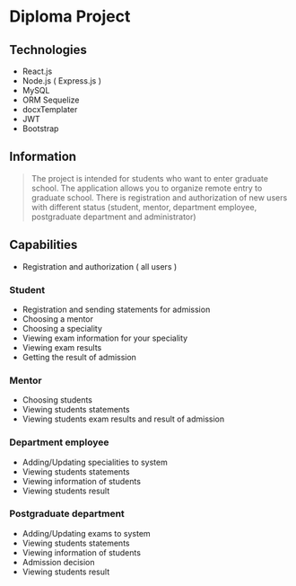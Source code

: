 # Diploma Project
## Technologies
* React.js
* Node.js ( Express.js )
* MySQL
* ORM Sequelize
* docxTemplater
* JWT
* Bootstrap
## Information
> The project is intended for students who want to enter graduate school.
> The application allows you to organize remote entry to graduate school.
> There is registration and authorization of new users with 
> different status (student, mentor, department employee, postgraduate department and administrator)
## Capabilities
* Registration and authorization ( all users )
### Student
* Registration and sending statements for admission
* Choosing a mentor
* Choosing a speciality
* Viewing exam information for your speciality
* Viewing exam results
* Getting the result of admission
### Mentor 
* Choosing students
* Viewing students statements
* Viewing students exam results and result of admission
### Department employee
* Adding/Updating specialities to system
* Viewing students statements
* Viewing information of students
* Viewing students result
### Postgraduate department
* Adding/Updating exams to system
* Viewing students statements
* Viewing information of students
* Admission decision
* Viewing students result
